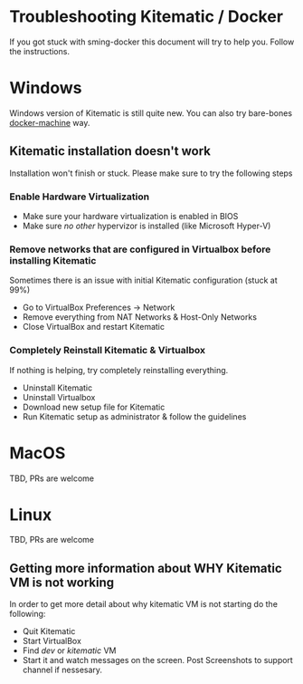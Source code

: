 Troubleshooting Kitematic / Docker
=============

If you got stuck with sming-docker this document will try to help you. Follow the instructions.

# Windows
Windows version of Kitematic is still quite new. You can also try bare-bones [docker-machine](https://github.com/kireevco/sming-docker/blob/master/DOCKER-MACHINE.md) way.

## Kitematic installation doesn't work
Installation won't finish or stuck. Please make sure to try the following steps

### Enable Hardware Virtualization
- Make sure your hardware virtualization is enabled in BIOS
- Make sure _no other_ hypervizor is installed (like Microsoft Hyper-V)

### Remove networks that are configured in Virtualbox before installing Kitematic
Sometimes there is an issue with initial Kitematic configuration (stuck at 99%)
- Go to VirtualBox Preferences -> Network
- Remove everything from NAT Networks & Host-Only Networks
- Close VirtualBox and restart Kitematic

### Completely Reinstall Kitematic & Virtualbox
If nothing is helping, try completely reinstalling everything.
- Uninstall Kitematic
- Uninstall Virtualbox
- Download new setup file for Kitematic
- Run Kitematic setup as administrator & follow the guidelines

# MacOS
TBD, PRs are welcome

# Linux
TBD, PRs are welcome

## Getting more information about WHY Kitematic VM is not working
In order to get more detail about why kitematic VM is not starting do the following:
- Quit Kitematic
- Start VirtualBox
- Find _dev_ or _kitematic_ VM
- Start it and watch messages on the screen. Post Screenshots to support channel if nessesary.
